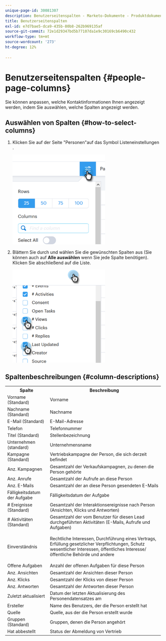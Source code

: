 ```yaml
---
unique-page-id: 30081307
description: Benutzerseitenspalten - Marketo-Dokumente - Produktdokumentation
title: Benutzerseitenspalten
exl-id: e7d7bae5-dca9-435b-80b8-262b969135af
source-git-commit: 72e1d29347bd5b77107da1e9c30169cb6490c432
workflow-type: tm+mt
source-wordcount: '273'
ht-degree: 12%

---
```


# Benutzerseitenspalten {#people-page-columns}

Sie können anpassen, welche Kontaktinformationen Ihnen angezeigt werden, indem Sie auswählen, welche Spalten angezeigt werden.

## Auswählen von Spalten {#how-to-select-columns}

1. Klicken Sie auf der Seite &quot;Personen&quot;auf das Symbol Listeneinstellungen .

   ![](assets/one-5.png)

1. Blättern Sie durch und wählen Sie die gewünschten Spalten aus (Sie können auch auf **Alle auswählen** wenn Sie jede Spalte benötigen). Klicken Sie abschließend auf die Liste.

   ![](assets/two-4.png)

## Spaltenbeschreibungen {#column-descriptions}

<table> 
 <colgroup> 
  <col> 
  <col> 
 </colgroup> 
 <tbody> 
  <tr> 
   <th>Spalte</th> 
   <th>Beschreibung</th> 
  </tr> 
  <tr> 
   <td>Vorname (Standard)</td> 
   <td>Vorname</td> 
  </tr> 
  <tr> 
   <td>Nachname (Standard)</td> 
   <td>Nachname</td> 
  </tr> 
  <tr> 
   <td colspan="1">E-Mail (Standard)</td> 
   <td colspan="1">E-Mail-Adresse</td> 
  </tr> 
  <tr> 
   <td colspan="1">Telefon</td> 
   <td colspan="1">Telefonnummer</td> 
  </tr> 
  <tr> 
   <td colspan="1">Titel (Standard)</td> 
   <td colspan="1">Stellenbezeichnung</td> 
  </tr> 
  <tr> 
   <td>Unternehmen (standard)</td> 
   <td>Unternehmensname</td> 
  </tr> 
  <tr> 
   <td>Kampagne (Standard)</td> 
   <td>Vertriebskampagne der Person, die sich derzeit befindet</td> 
  </tr> 
  <tr> 
   <td>Anz. Kampagnen</td> 
   <td>Gesamtzahl der Verkaufskampagnen, zu denen die Person gehörte</td> 
  </tr> 
  <tr> 
   <td>Anz. Anrufe</td> 
   <td>Gesamtzahl der Aufrufe an diese Person</td> 
  </tr> 
  <tr> 
   <td>Anz. E-Mails</td> 
   <td>Gesamtzahl der an diese Person gesendeten E-Mails</td> 
  </tr> 
  <tr> 
   <td>Fälligkeitsdatum der Aufgabe</td> 
   <td>Fälligkeitsdatum der Aufgabe</td> 
  </tr> 
  <tr> 
   <td># Ereignisse (Standard)</td> 
   <td>Gesamtzahl der Interaktionsereignisse nach Person (Ansichten, Klicks und Antworten)</td> 
  </tr> 
  <tr> 
   <td># Aktivitäten (Standard)</td> 
   <td>Gesamtzahl der vom Benutzer für diesen Lead durchgeführten Aktivitäten (E-Mails, Aufrufe und Aufgaben)</td> 
  </tr> 
  <tr> 
   <td>Einverständnis</td> 
   <td><p>Rechtliche Interessen, Durchführung eines Vertrags, Erfüllung gesetzlicher Verpflichtungen, Schutz wesentlicher Interessen, öffentliches Interesse/öffentliche Behörde und andere</p></td> 
  </tr> 
  <tr> 
   <td>Offene Aufgaben</td> 
   <td>Anzahl der offenen Aufgaben für diese Person</td> 
  </tr> 
  <tr> 
   <td>Anz. Ansichten</td> 
   <td>Gesamtzahl der Ansichten dieser Person</td> 
  </tr> 
  <tr> 
   <td>Anz. Klicks</td> 
   <td>Gesamtzahl der Klicks von dieser Person</td> 
  </tr> 
  <tr> 
   <td>Anz. Antworten</td> 
   <td>Gesamtzahl der Antworten dieser Person</td> 
  </tr> 
  <tr> 
   <td>Zuletzt aktualisiert</td> 
   <td>Datum der letzten Aktualisierung des Personendatensatzes am</td> 
  </tr> 
  <tr> 
   <td>Ersteller</td> 
   <td>Name des Benutzers, der die Person erstellt hat</td> 
  </tr> 
  <tr> 
   <td>Quelle</td> 
   <td>Quelle, aus der die Person erstellt wurde</td> 
  </tr> 
  <tr> 
   <td>Gruppen (Standard)</td> 
   <td>Gruppen, denen die Person angehört</td> 
  </tr> 
  <tr> 
   <td colspan="1">Hat abbestellt</td> 
   <td colspan="1">Status der Abmeldung von Vertrieb</td> 
  </tr> 
 </tbody> 
</table>
